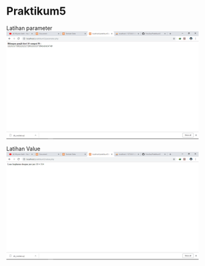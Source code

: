 # Praktikum5

Latihan parameter
![alt text](https://github.com/PutuEsa/Praktikum5/blob/master/ss/Screenshot%20(102).png)

Latihan Value
![alt text](https://github.com/PutuEsa/Praktikum5/blob/master/ss/Screenshot%20(103).png)
